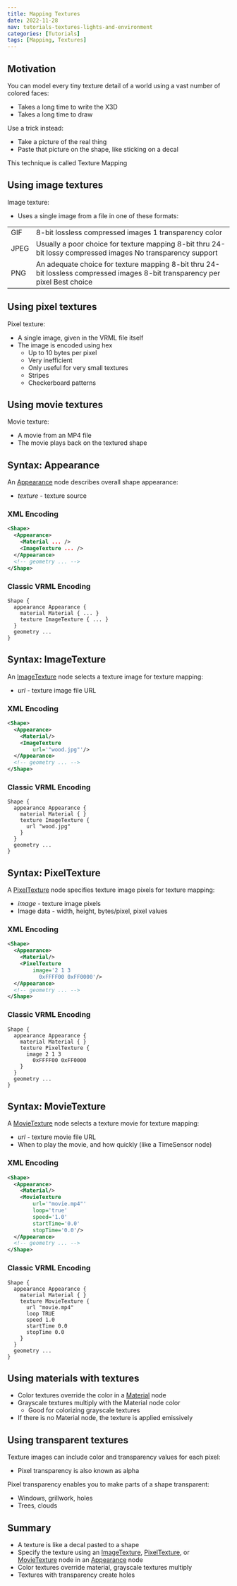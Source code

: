 ```yaml
---
title: Mapping Textures
date: 2022-11-28
nav: tutorials-textures-lights-and-environment
categories: [Tutorials]
tags: [Mapping, Textures]
---
```

## Motivation

You can model every tiny texture detail of a world using a vast number of colored faces:

- Takes a long time to write the X3D
- Takes a long time to draw

Use a trick instead:

- Take a picture of the real thing
- Paste that picture on the shape, like sticking on a decal

This technique is called Texture Mapping

## Using image textures

Image texture:

- Uses a single image from a file in one of these formats:

|      |                                                                                                                              |
|------|------------------------------------------------------------------------------------------------------------------------------|
| GIF  | 8-bit lossless compressed images 1 transparency color                                                                        |
| JPEG | Usually a poor choice for texture mapping 8-bit thru 24-bit lossy compressed images No transparency support                  |
| PNG  | An adequate choice for texture mapping 8-bit thru 24-bit lossless compressed images 8-bit transparency per pixel Best choice |

## Using pixel textures

Pixel texture:

- A single image, given in the VRML file itself
- The image is encoded using hex
  - Up to 10 bytes per pixel
  - Very inefficient
  - Only useful for very small textures
  - Stripes
  - Checkerboard patterns

## Using movie textures

Movie texture:

- A movie from an MP4 file
- The movie plays back on the textured shape

## Syntax: Appearance

An [Appearance](/x_ite/components/shape/appearance/) node describes overall shape appearance:

- *texture* - texture source

### XML Encoding

```xml
<Shape>
  <Appearance>
    <Material ... />
    <ImageTexture ... />
  </Appearance>
  <!-- geometry ... -->
</Shape>
```

### Classic VRML Encoding

```vrml
Shape {
  appearance Appearance {
    material Material { ... }
    texture ImageTexture { ... }
  }
  geometry ...
}
```

## Syntax: ImageTexture

An [ImageTexture](/x_ite/components/texturing/imagetexture/) node selects a texture image for texture mapping:

- *url* - texture image file URL

### XML Encoding

```xml
<Shape>
  <Appearance>
    <Material/>
    <ImageTexture
        url='"wood.jpg"'/>
  </Appearance>
  <!-- geometry ... -->
</Shape>
```

### Classic VRML Encoding

```vrml
Shape {
  appearance Appearance {
    material Material { }
    texture ImageTexture {
      url "wood.jpg"
    }
  }
  geometry ...
}
```

## Syntax: PixelTexture

A [PixelTexture](/x_ite/components/texturing/pixeltexture/) node specifies texture image pixels for texture mapping:

- *image* - texture image pixels
- Image data - width, height, bytes/pixel, pixel values

### XML Encoding

```xml
<Shape>
  <Appearance>
    <Material/>
    <PixelTexture
        image='2 1 3
          0xFFFF00 0xFF0000'/>
  </Appearance>
  <!-- geometry ... -->
</Shape>
```

### Classic VRML Encoding

```vrml
Shape {
  appearance Appearance {
    material Material { }
    texture PixelTexture {
      image 2 1 3
        0xFFFF00 0xFF0000
    }
  }
  geometry ...
}
```

## Syntax: MovieTexture

A [MovieTexture](/x_ite/components/texturing/movietexture/) node selects a texture movie for texture mapping:

- *url* - texture movie file URL
- When to play the movie, and how quickly (like a TimeSensor node)

### XML Encoding

```xml
<Shape>
  <Appearance>
    <Material/>
    <MovieTexture
        url='"movie.mp4"'
        loop='true'
        speed='1.0'
        startTime='0.0'
        stopTime='0.0'/>
  </Appearance>
  <!-- geometry ... -->
</Shape>
```

### Classic VRML Encoding

```vrml
Shape {
  appearance Appearance {
    material Material { }
    texture MovieTexture {
      url "movie.mp4"
      loop TRUE
      speed 1.0
      startTime 0.0
      stopTime 0.0
    }
  }
  geometry ...
}
```

## Using materials with textures

- Color textures override the color in a [Material](/x_ite/components/shape/material/) node
- Grayscale textures multiply with the Material node color
  - Good for colorizing grayscale textures
- If there is no Material node, the texture is applied emissively

## Using transparent textures

Texture images can include color and transparency values for each pixel:

- Pixel transparency is also known as alpha

Pixel transparency enables you to make parts of a shape transparent:

- Windows, grillwork, holes
- Trees, clouds

## Summary

- A texture is like a decal pasted to a shape
- Specify the texture using an [ImageTexture](/x_ite/components/texturing/imagetexture/), [PixelTexture](/x_ite/components/texturing/pixeltexture/), or [MovieTexture](/x_ite/components/texturing/movietexture/) node in an [Appearance](/x_ite/components/shape/appearance/) node
- Color textures override material, grayscale textures multiply
- Textures with transparency create holes
